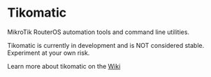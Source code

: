 # Tikomatic

MikroTik RouterOS automation tools and command line utilities.

Tikomatic is currently in development and is NOT considered stable. Experiment at your own risk.

Learn more about tikomatic on the [Wiki](https://github.com/joncutrer/tikomatic/wiki)